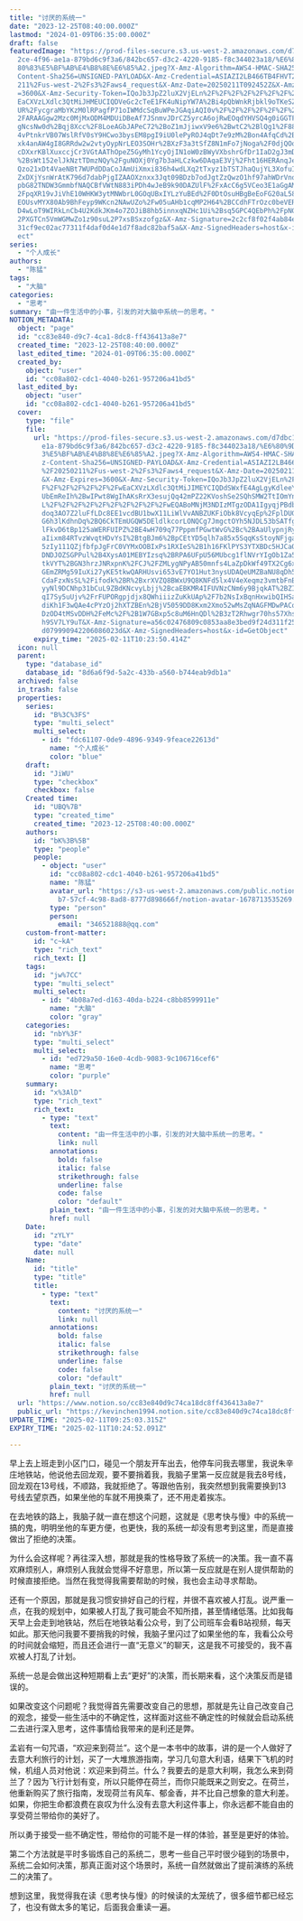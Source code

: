 ```yaml
---
title: "讨厌的系统一"
date: "2023-12-25T08:40:00.000Z"
lastmod: "2024-01-09T06:35:00.000Z"
draft: false
featuredImage: "https://prod-files-secure.s3.us-west-2.amazonaws.com/d7dbc101-8\
  2ce-4f96-ae1a-879bd6c9f3a6/842bc657-d3c2-4220-9185-f8c344023a18/%E6%80%9D%E8%\
  80%83%E5%BF%AB%E4%B8%8E%E6%85%A2.jpeg?X-Amz-Algorithm=AWS4-HMAC-SHA256&X-Amz-\
  Content-Sha256=UNSIGNED-PAYLOAD&X-Amz-Credential=ASIAZI2LB466TB4FHVT2%2F20250\
  211%2Fus-west-2%2Fs3%2Faws4_request&X-Amz-Date=20250211T092452Z&X-Amz-Expires\
  =3600&X-Amz-Security-Token=IQoJb3JpZ2luX2VjELn%2F%2F%2F%2F%2F%2F%2F%2F%2F%2Fw\
  EaCXVzLXdlc3QtMiJHMEUCIQDVeGc2cTeE1FK4uNipYW7A%2Bi4pQbWnkRjbkl9oTKeSZQIgL%2Fd\
  UR%2FycgraMbYKzM0lRPagfP71oIWMdcSqBuWPeJGAqiAQI0v%2F%2F%2F%2F%2F%2F%2F%2F%2F%\
  2FARAAGgw2Mzc0MjMxODM4MDUiDBeAf7JSnmvJDrCZ5yrcA6ojRwEOqdYHVSQ4g0iGGTF61LqxdUU\
  gNcsNw0d%2Bqj8Xcc%2F8LoeAGbJAPeC72%2BoZ1mJjiwxV9e6%2BwtC2%2BlQg1%2F88pNcngrPM\
  4vPtnkrVB07WslRfV0sY9HCwo3bysEM8pgI9iU0lePyROJ4qDt7e9zM%2Bon4AfqCd%2BJl%2FgWQ\
  xk4anAW4gI8GRRdw2w2vtyOypNrLEO3SOHr%2BXzF3a3tSfZ8N1mFo7jNoga%2F0djQOo0brvUPPy\
  cDXxrKBlXuxccjCr3VGtAAThOpeZ5GyMh1YcyOjIN1oW0zBWyVXbshrGfDr1IaD2gJ3mDspHaSurz\
  %2BsWt152elJkNztTDmzNQy%2FguNOXj0Yg7b3aHLCzkw6DAqaE3Vj%2Fht16HERAnqJetTQC%2BN\
  Qzo21xDt4VaeNBt7WUPdDDaCoJAmUiXmxi836h4wdLXq2tTxyz1bTSTJhaQujYL3XofuIaUeVb2jR\
  ZxDXjYsnWrAtK796d7dabPjgIZAAOXznxx3Jqt09BDzb7odJgtZzQwzO1hf97ahWDrVnqYRUleV0c\
  pbG82TNDW3GmmbfNAQCBfVWtN883iPDh4wJeB9k90DAZUlF%2FxAcC6g5VCeo3E1aGgAMyjXYqA6%\
  2FpqXR19vJiVhE10WHKW3ytMNWbrL0GOqUBxIYLzYuBEd%2F0DtOsuHBgBeEoFG20aL58UEwI0Nlh\
  EOUsvMYX80Ab9BhFeyp9WKcn2NAwUZo%2Fw05uAHb1cqMP2H64%2BCCdhFTrOzc0beVERRBJdlziH\
  D4wLoT9WIRkLnCb4U2KdkJKm4o7ZOJiB8hb5innxqNZHc1Ui%2Bsq5GPC4QEbPh%2FpNG%2B7QSqo\
  2PXGTCn5VmWGMwZo1z90suL2P7xsBSxzofgz&X-Amz-Signature=2c2cf8f02f4ab84eaa180cbb\
  31cf9ec02ac77311f4daf0d4e1d7f8adc82baf5a&X-Amz-SignedHeaders=host&x-id=GetObj\
  ect"
series:
  - "个人成长"
authors:
  - "陈猛"
tags:
  - "大脑"
categories:
  - "思考"
summary: "由一件生活中的小事，引发的对大脑中系统一的思考。"
NOTION_METADATA:
  object: "page"
  id: "cc83e840-d9c7-4ca1-8dc8-ff436413a8e7"
  created_time: "2023-12-25T08:40:00.000Z"
  last_edited_time: "2024-01-09T06:35:00.000Z"
  created_by:
    object: "user"
    id: "cc08a802-cdc1-4040-b261-957206a41bd5"
  last_edited_by:
    object: "user"
    id: "cc08a802-cdc1-4040-b261-957206a41bd5"
  cover:
    type: "file"
    file:
      url: "https://prod-files-secure.s3.us-west-2.amazonaws.com/d7dbc101-82ce-4f96-a\
        e1a-879bd6c9f3a6/842bc657-d3c2-4220-9185-f8c344023a18/%E6%80%9D%E8%80%8\
        3%E5%BF%AB%E4%B8%8E%E6%85%A2.jpeg?X-Amz-Algorithm=AWS4-HMAC-SHA256&X-Am\
        z-Content-Sha256=UNSIGNED-PAYLOAD&X-Amz-Credential=ASIAZI2LB466X7B5QRN5\
        %2F20250211%2Fus-west-2%2Fs3%2Faws4_request&X-Amz-Date=20250211T092350Z\
        &X-Amz-Expires=3600&X-Amz-Security-Token=IQoJb3JpZ2luX2VjELn%2F%2F%2F%2\
        F%2F%2F%2F%2F%2F%2FwEaCXVzLXdlc3QtMiJIMEYCIQDdSWxfE4AgLgyKdleeYsvgKnFek\
        UbEmReIh%2BwIPwt8WgIhAKsRrX3esujQq42mPZ22KVoshSe2SQhSMW2TtIOmYnjbKogECN\
        L%2F%2F%2F%2F%2F%2F%2F%2F%2F%2FwEQABoMNjM3NDIzMTgzODA1IgyqjPBdbtk9nwHck\
        doq3AO7Z2luFfLDc8EE1vcdBU1bwX11LiWlVvANBZUKFiObk8VcyqEp%2FplDUGtSiWM%2F\
        G6h3lKdhnDq%2BQ6CkTEmUGQW5DEldlkcorLONQCg7JmgctOYh5NJDL53bSATfgJWpVDfP7\
        lFkvD6tBp125aWERFUIPZ%2BE4wH709q77PppmfPGwtWvG%2Bc%2BAaUlypnjRyoLQ%2Bw9\
        aIixm84RTvzWvqtHDvYsI%2BtgBJm6%2BpCEtYD5qlh7a85x5SqqKsStoyNFjga0EBEg%2B\
        5zIy111QZjfbfpJgFrC0VYMxOOBIxPs1RXIeS%2B1h16FKlPYS3YTXBDc5HJCaOxCIOK%2F\
        DNDJOZSGPPul%2B4XysA01MEBYIzsq%2BRPA6UFpU56MUbcg1flNVrYIgOb1Za5Va5ArIWZ\
        tkVYT%2BGN3hrzJNRxpnK%2FCJ%2FZMLygNPyAB50mnfs4LaZpDkWf49TX2Cg6x627ksR33\
        GEmZRMg59IuXi27yKE5tkwQARHUsvi653vE7YO1Hut3nysUDAQeUMZBaNU8qDh5zK4IcbAn\
        CdaFzxNsSL%2Fifodk%2BR%2BxrXVZQ8BWxU9Q8KNFd5lx4V4eXeqmz3vmtbFnBzvTM%2FJ\
        yyNl9DCNhp31bCuL9ZBdKNcvyLbjj%2BcaEBKMR4IFUVNzCNm6y9BjqkAT%2BZILFpoXNyv\
        qI7Sy5uUjv%2FrFUPORgpjdjx8QWhiiizZuKkUAp%2F7b2NsIxBqnHxwibQIHSa%2FrYMD9\
        diKh1F3wQAe4cPYzOj2hXTZBEn%2BjV5059DD8Kxm2Xmo52wMsZqNAGFMDwPACqXVbX7m43\
        DzOD4tMSvDDH%2FeMc%2F%2B1W7GBxp5c8uM6HnQDl%2B3zT2Rhwgr70hs57Xhs2YZkjuCS\
        h9SV7LY9uT&X-Amz-Signature=a56c02476809c0853aa8e3bed9f24d311f255d3575b1\
        d079990942206086023d&X-Amz-SignedHeaders=host&x-id=GetObject"
      expiry_time: "2025-02-11T10:23:50.414Z"
  icon: null
  parent:
    type: "database_id"
    database_id: "8d6a6f9d-5a2c-433b-a560-b744eab9db1a"
  archived: false
  in_trash: false
  properties:
    series:
      id: "B%3C%3FS"
      type: "multi_select"
      multi_select:
        - id: "fdc61107-0de9-4896-9349-9feace22613d"
          name: "个人成长"
          color: "blue"
    draft:
      id: "JiWU"
      type: "checkbox"
      checkbox: false
    Created time:
      id: "UBQ%7B"
      type: "created_time"
      created_time: "2023-12-25T08:40:00.000Z"
    authors:
      id: "bK%3B%5B"
      type: "people"
      people:
        - object: "user"
          id: "cc08a802-cdc1-4040-b261-957206a41bd5"
          name: "陈猛"
          avatar_url: "https://s3-us-west-2.amazonaws.com/public.notion-static.com/775523\
            b7-57cf-4c98-8ad8-8777d898666f/notion-avatar-1678713535269.png"
          type: "person"
          person:
            email: "346521888@qq.com"
    custom-front-matter:
      id: "c~kA"
      type: "rich_text"
      rich_text: []
    tags:
      id: "jw%7CC"
      type: "multi_select"
      multi_select:
        - id: "4b08a7ed-d163-40da-b224-c8bb8599911e"
          name: "大脑"
          color: "gray"
    categories:
      id: "nbY%3F"
      type: "multi_select"
      multi_select:
        - id: "ed729a50-16e0-4cdb-9083-9c106716cef6"
          name: "思考"
          color: "purple"
    summary:
      id: "x%3AlD"
      type: "rich_text"
      rich_text:
        - type: "text"
          text:
            content: "由一件生活中的小事，引发的对大脑中系统一的思考。"
            link: null
          annotations:
            bold: false
            italic: false
            strikethrough: false
            underline: false
            code: false
            color: "default"
          plain_text: "由一件生活中的小事，引发的对大脑中系统一的思考。"
          href: null
    Date:
      id: "zYLY"
      type: "date"
      date: null
    Name:
      id: "title"
      type: "title"
      title:
        - type: "text"
          text:
            content: "讨厌的系统一"
            link: null
          annotations:
            bold: false
            italic: false
            strikethrough: false
            underline: false
            code: false
            color: "default"
          plain_text: "讨厌的系统一"
          href: null
  url: "https://www.notion.so/cc83e840d9c74ca18dc8ff436413a8e7"
  public_url: "https://kevinchen1994.notion.site/cc83e840d9c74ca18dc8ff436413a8e7"
UPDATE_TIME: "2025-02-11T09:25:03.315Z"
EXPIRY_TIME: "2025-02-11T10:24:52.091Z"

---
```

<link rel="stylesheet" href="https://cdn.jsdelivr.net/npm/katex@0.16.2/dist/katex.min.css" integrity="sha384-bYdxxUwYipFNohQlHt0bjN/LCpueqWz13HufFEV1SUatKs1cm4L6fFgCi1jT643X" crossorigin="anonymous">


早上去上班走到小区门口，碰见一个朋友开车出去，他停车问我去哪里，我说朱辛庄地铁站，他说他去回龙观，要不要捎着我，我脑子里第一反应就是我去8号线，回龙观在13号线，不顺路，我就拒绝了。等跟他告别，我突然想到我需要换到13号线去望京西，如果坐他的车就不用换乘了，还不用走着挨冻。


在去地铁的路上，我脑子就一直在想这个问题，这就是《思考快与慢》中的系统一搞的鬼，明明坐他的车更方便，也更快，我的系统一却没有思考到这里，而是直接做出了拒绝的决策。


为什么会这样呢？再往深入想，那就是我的性格导致了系统一的决策。我一直不喜欢麻烦别人，麻烦别人我就会觉得不好意思，所以第一反应就是在别人提供帮助的时候直接拒绝。当然在我觉得我需要帮助的时候，我也会主动寻求帮助。


还有一个原因，那就是我习惯安排好自己的行程，并很不喜欢被人打乱。说严重一点，在我的规划中，如果被人打乱了我可能会不知所措，甚至情绪低落。比如我每天早上会走到地铁站，然后在地铁站看公众号，到了公司班车会看B站视频，每天如此。那天他问我要不要捎我的时候，我脑子里闪过了如果坐他的车，我看公众号的时间就会缩短，而且还会进行一直“无意义”的聊天，这是我不可接受的，我不喜欢被人打乱了计划。


系统一总是会做出这种短期看上去“更好”的决策，而长期来看，这个决策反而是错误的。


如果改变这个问题呢？我觉得首先需要改变自己的思想，那就是先让自己改变自己的观念，接受一些生活中的不确定性，这样面对这些不确定性的时候就会启动系统二去进行深入思考，这件事情给我带来的是利还是弊。


孟岩有一句咒语，“欢迎来到荷兰”。这个是一本书中的故事，讲的是一个人做好了去意大利旅行的计划，买了一大堆旅游指南，学习几句意大利语，结果下飞机的时候，机组人员对他说：欢迎来到荷兰。什么？我要去的是意大利啊，我怎么来到荷兰了？因为飞行计划有变，所以只能停在荷兰，而你只能既来之则安之。在荷兰，他重新购买了旅行指南，发现荷兰有风车、郁金香，并不比自己想象的意大利差。如果，你把生命都浪费在哀叹为什么没有去意大利这件事上，你永远都不能自由的享受荷兰带给你的美好了。


所以勇于接受一些不确定性，带给你的可能不是一样的体验，甚至是更好的体验。


第二个方法就是平时多锻炼自己的系统二，思考一些自己平时很少碰到的场景中，系统二会如何决策，那真正面对这个场景时，系统一自然就做出了提前演练的系统二的决策了。


想到这里，我觉得我在读《思考快与慢》的时候读的太笼统了，很多细节都已经忘了，也没有做太多的笔记，后面我会重读一遍。

